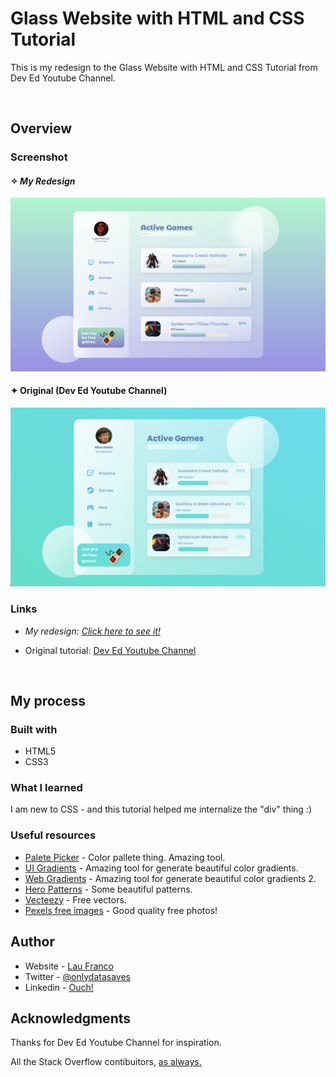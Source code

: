 # Glass Website with HTML and CSS Tutorial
This is my redesign to the Glass Website with HTML and CSS Tutorial from Dev Ed Youtube Channel. 

<br>

## Overview

### Screenshot

#### ✧  _My Redesign_

![](./images/my-redesign.jpg)

#### ✦  Original (Dev Ed Youtube Channel)
![](./images/original.jpg)


### Links
- _My redesign:_ [_Click here to see it!_](https:/) 

- Original tutorial: [Dev Ed Youtube Channel](https://www.youtube.com/watch?v=O7WbVj5apxU&t=262s)

<br>

## My process

### Built with

- HTML5
- CSS3


### What I learned

I am new to CSS - and this tutorial helped me internalize the "div" thing :)


### Useful resources

- [Palete Picker](https://coolors.co) - Color pallete thing. Amazing tool.
- [UI Gradients](https://uigradients.com) - Amazing tool for generate beautiful color gradients. 
- [Web Gradients](https://webgradients.com/) - Amazing tool for generate beautiful color gradients 2. 
- [Hero Patterns](https://heropatterns.com) - Some beautiful patterns.
- [Vecteezy](https://www.vecteezy.com) - Free vectors.
- [Pexels free images](https://www.pexels.com/) - Good quality free photos!



## Author

- Website - [Lau Franco](https://clojur.wordpress.com)
- Twitter - [@onlydatasaves](https://twitter.com/onlydatasaves)
- Linkedin - [Ouch!](https://www.linkedin.com/in/laurianne-franco/)

## Acknowledgments

Thanks for Dev Ed Youtube Channel for inspiration. 

All the Stack Overflow contibuitors, [as always.](
https://stackoverflow.com)



